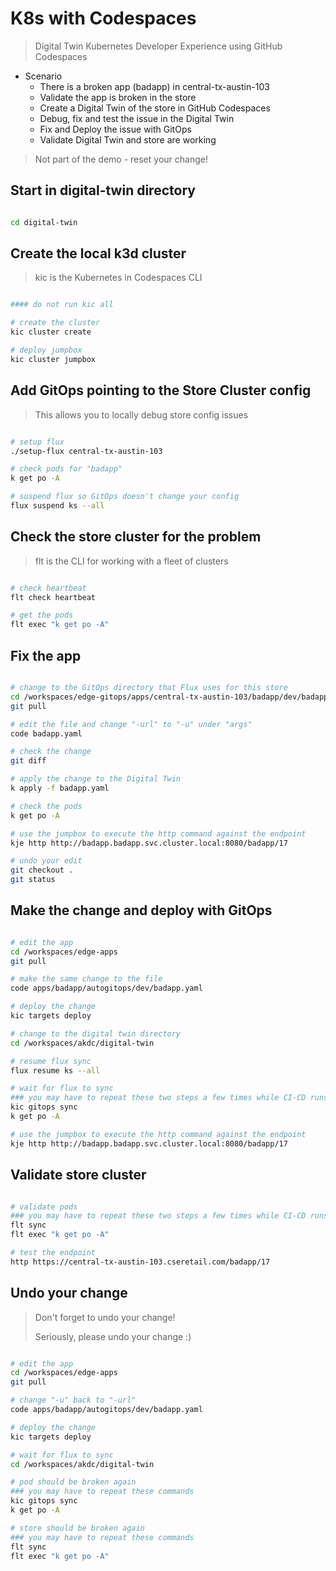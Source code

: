 # K8s with Codespaces

> Digital Twin Kubernetes Developer Experience using GitHub Codespaces

- Scenario
  - There is a broken app (badapp) in central-tx-austin-103
  - Validate the app is broken in the store
  - Create a Digital Twin of the store in GitHub Codespaces
  - Debug, fix and test the issue in the Digital Twin
  - Fix and Deploy the issue with GitOps
  - Validate Digital Twin and store are working

> Not part of the demo - reset your change!

## Start in digital-twin directory

```bash

cd digital-twin

```

## Create the local k3d cluster

> kic is the Kubernetes in Codespaces CLI

```bash

#### do not run kic all

# create the cluster
kic cluster create

# deploy jumpbox
kic cluster jumpbox

```

## Add GitOps pointing to the Store Cluster config

> This allows you to locally debug store config issues

```bash

# setup flux
./setup-flux central-tx-austin-103

# check pods for "badapp"
k get po -A

# suspend flux so GitOps doesn't change your config
flux suspend ks --all

```

## Check the store cluster for the problem

> flt is the CLI for working with a fleet of clusters

```bash

# check heartbeat
flt check heartbeat

# get the pods
flt exec "k get po -A"

```

## Fix the app

```bash

# change to the GitOps directory that Flux uses for this store
cd /workspaces/edge-gitops/apps/central-tx-austin-103/badapp/dev/badapp
git pull

# edit the file and change "-url" to "-u" under "args"
code badapp.yaml

# check the change
git diff

# apply the change to the Digital Twin
k apply -f badapp.yaml

# check the pods
k get po -A

# use the jumpbox to execute the http command against the endpoint
kje http http://badapp.badapp.svc.cluster.local:8080/badapp/17

# undo your edit
git checkout .
git status

```

## Make the change and deploy with GitOps

```bash

# edit the app
cd /workspaces/edge-apps
git pull

# make the same change to the file
code apps/badapp/autogitops/dev/badapp.yaml

# deploy the change
kic targets deploy

# change to the digital twin directory
cd /workspaces/akdc/digital-twin

# resume flux sync
flux resume ks --all

# wait for flux to sync
### you may have to repeat these two steps a few times while CI-CD runs and Flux syncs
kic gitops sync
k get po -A

# use the jumpbox to execute the http command against the endpoint
kje http http://badapp.badapp.svc.cluster.local:8080/badapp/17

```

## Validate store cluster

```bash

# validate pods
### you may have to repeat these two steps a few times while CI-CD runs and Flux syncs
flt sync
flt exec "k get po -A"

# test the endpoint
http https://central-tx-austin-103.cseretail.com/badapp/17

```

## Undo your change

> Don't forget to undo your change!
>
> Seriously, please undo your change :)

```bash

# edit the app
cd /workspaces/edge-apps
git pull

# change "-u" back to "-url"
code apps/badapp/autogitops/dev/badapp.yaml

# deploy the change
kic targets deploy

# wait for flux to sync
cd /workspaces/akdc/digital-twin

# pod should be broken again
### you may have to repeat these commands
kic gitops sync
k get po -A

# store should be broken again
### you may have to repeat these commands
flt sync
flt exec "k get po -A"

```
